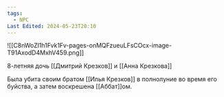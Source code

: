 ```yaml
---
tags:
  - NPC
Last Edited: 2024-05-23T20:10
---
```

![[C8nWoZl1h1Fvk1Fv-pages-onMQFzueuLFsCOcx-image-T91AxodD4MxhV459.png]]

8-летняя дочь [[Дмитрий Крезков]] и [[Анна Крезкова]]

Была убита своим братом [[Илья Крезков]] в полнолуние во время его буйства, а затем воскрешена [[Аббат]]ом.